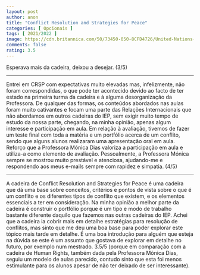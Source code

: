 ```yaml
---
layout: post
author: anon
title: "Conflict Resolution and Strategies for Peace"
categories: [ Opcionais ]
tags: [ 2021/2022 ]
image: https://cdn.britannica.com/50/73450-050-8CFD4726/United-Nations-Peacekeeping-Forces-ceremony-East-Timor-July-23-2002.jpg
comments: false
rating: 3.5
---
```


Esperava mais da cadeira, deixou a desejar. (3/5)

---

Entrei em CRSP com expectativas muito elevadas mas, infelizmente, não foram correspondidas, o que pode ter acontecido devido ao facto de ter estado na primeira turma da cadeira e à alguma desorganização da Professora. De qualquer das formas, os conteúdos abordados nas aulas foram muito cativantes e focam uma parte das Relações Internacionais que não abordamos em outros cadeiras do IEP, sem exigir muito tempo de estudo da nossa parte, chegando, na minha opinião, apenas algum interesse e participação em aula.
Em relação à avaliação, tivemos de fazer um teste final com toda a matéria e um portfólio acerca de um conflito, sendo que alguns alunos realizaram uma apresentação oral em aula. Reforço que a Professora Mónica Dias valoriza a participação em aula e utiliza-a como elemento de avaliação. Pessoalmente, a Professora Mónica sempre se mostrou muito prestável e atenciosa, ajudando-me e respondendo aos meus e-mails sempre com rapidez e simpatia. (4/5)

---

A cadeira de Conflict Resolution and Strategies for Peace é uma cadeira que dá uma base sobre conceitos, critérios e pontos de vista sobre o que é um conflito e os diferentes tipos de conflito que existem, e os elementos essenciais a ter em consideração. Na minha opinião a melhor parte da cadeira é construir o portfólio porque é um tipo e modo de trabalho bastante diferente daquilo que fazemos nas outras cadeiras do IEP. Achei que a cadeira ia cobrir mais em detalhe estratégias para resolução de conflitos, mas sinto que me deu uma boa base para poder explorar este tópico mais tarde em detalhe. É uma boa introdução para alguém que esteja na dúvida se este é um assunto que gostava de explorar em detalhe no futuro, por exemplo num mestrado. 3.5/5 (porque em comparação com a cadeira de Human Rights, também dada pela Professora Mónica Dias, seguiu um modelo de aulas parecido, contudo sinto que esta foi menos estimulante para os alunos apesar de não ter deixado de ser interessante).
